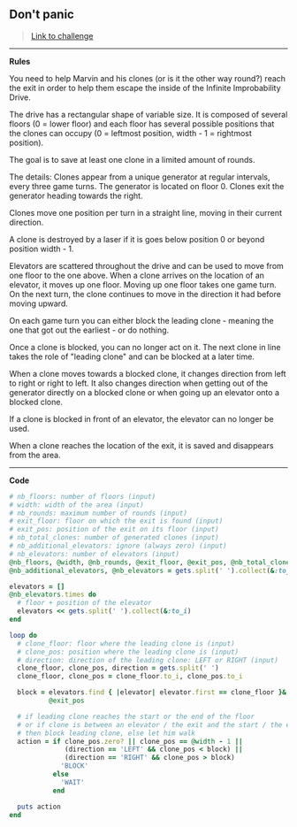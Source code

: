 ## Don't panic

> [Link to challenge](https://www.codingame.com/ide/puzzle/don't-panic-episode-1)

---

**Rules**

You need to help Marvin and his clones (or is it the other way round?) reach the exit in order to help them escape the inside of the Infinite Improbability Drive.

The drive has a rectangular shape of variable size. It is composed of several floors (0 = lower floor) and each floor has several possible positions that the clones can occupy (0 = leftmost position, width - 1 = rightmost position).

The goal is to save at least one clone in a limited amount of rounds.

The details:
Clones appear from a unique generator at regular intervals, every three game turns. The generator is located on floor 0. Clones exit the generator heading towards the right.

Clones move one position per turn in a straight line, moving in their current direction.

A clone is destroyed by a laser if it is goes below position 0 or beyond position width - 1.

Elevators are scattered throughout the drive and can be used to move from one floor to the one above. When a clone arrives on the location of an elevator, it moves up one floor. Moving up one floor takes one game turn. On the next turn, the clone continues to move in the direction it had before moving upward.

On each game turn you can either block the leading clone - meaning the one that got out the earliest - or do nothing.

Once a clone is blocked, you can no longer act on it. The next clone in line takes the role of "leading clone" and can be blocked at a later time.

When a clone moves towards a blocked clone, it changes direction from left to right or right to left. It also changes direction when getting out of the generator directly on a blocked clone or when going up an elevator onto a blocked clone.

If a clone is blocked in front of an elevator, the elevator can no longer be used.

When a clone reaches the location of the exit, it is saved and disappears from the area.

---

**Code**

```ruby
# nb_floors: number of floors (input)
# width: width of the area (input)
# nb_rounds: maximum number of rounds (input)
# exit_floor: floor on which the exit is found (input)
# exit_pos: position of the exit on its floor (input)
# nb_total_clones: number of generated clones (input)
# nb_additional_elevators: ignore (always zero) (input)
# nb_elevators: number of elevators (input)
@nb_floors, @width, @nb_rounds, @exit_floor, @exit_pos, @nb_total_clones,
@nb_additional_elevators, @nb_elevators = gets.split(' ').collect(&:to_i)

elevators = []
@nb_elevators.times do
  # floor + position of the elevator
  elevators << gets.split(' ').collect(&:to_i)
end

loop do
  # clone_floor: floor where the leading clone is (input)
  # clone_pos: position where the leading clone is (input)
  # direction: direction of the leading clone: LEFT or RIGHT (input)
  clone_floor, clone_pos, direction = gets.split(' ')
  clone_floor, clone_pos = clone_floor.to_i, clone_pos.to_i

  block = elevators.find { |elevator| elevator.first == clone_floor }&.last ||
          @exit_pos

  # if leading clone reaches the start or the end of the floor
  # or if clone is between an elevator / the exit and the start / the end of the floor
  # then block leading clone, else let him walk
  action = if clone_pos.zero? || clone_pos == @width - 1 ||
              (direction == 'LEFT' && clone_pos < block) ||
              (direction == 'RIGHT' && clone_pos > block)
             'BLOCK'
           else
             'WAIT'
           end

  puts action
end
```
